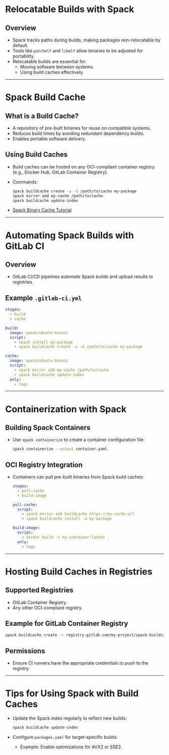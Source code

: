 # Relocatable Builds with Spack

## Overview

- Spack tracks paths during builds, making packages non-relocatable by default.
- Tools like `patchelf` and `libelf` allow binaries to be adjusted for portability.
- Relocatable builds are essential for:
    - Moving software between systems.
    - Using build caches effectively.

---

# Spack Build Cache

## What is a Build Cache?

- A repository of pre-built binaries for reuse on compatible systems.
- Reduces build times by avoiding redundant dependency builds.
- Enables portable software delivery.

## Using Build Caches

- Build caches can be hosted on any OCI-compliant container registry (e.g., Docker Hub, GitLab Container Registry).
- Commands:
    
    ```bash
    spack buildcache create -a -d /path/to/cache my-package
    spack mirror add my-cache /path/to/cache
    spack buildcache update-index
    ```


- [Spack Binary Cache Tutorial](https://spack-tutorial.readthedocs.io/en/hpcic24/tutorial_binary_cache.html)

---

# Automating Spack Builds with GitLab CI

## Overview

- GitLab CI/CD pipelines automate Spack builds and upload results to registries.

## Example `.gitlab-ci.yml`

```yaml
stages:
  - build
  - cache

build:
  image: spack/ubuntu-bionic
  script:
    - spack install my-package
    - spack buildcache create -a -d /path/to/cache my-package

cache:
  image: spack/ubuntu-bionic
  script:
    - spack mirror add my-cache /path/to/cache
    - spack buildcache update-index
  only:
    - tags
```

---

# Containerization with Spack

## Building Spack Containers

- Use `spack containerize` to create a container configuration file:

    ```bash
    spack containerize --output container.yaml
    ```


## OCI Registry Integration

- Containers can pull pre-built binaries from Spack build caches:

    ```yaml
    stages:
      - pull-cache
      - build-image
    
    pull-cache:
      script:
        - spack mirror add buildcache https://my-cache-url
        - spack buildcache install -a my-package
    
    build-image:
      script:
        - docker build -t my-container:latest .
      only:
        - tags
    ```


---

# Hosting Build Caches in Registries

## Supported Registries

- GitLab Container Registry.
- Any other OCI-compliant registry.

## Example for GitLab Container Registry

```bash
spack buildcache create -r registry.gitlab.com/my-project/spack-buildcache
```

## Permissions

- Ensure CI runners have the appropriate credentials to push to the registry.

---

# Tips for Using Spack with Build Caches

- Update the Spack index regularly to reflect new builds:

    ```bash
    spack buildcache update-index
    ```

- Configure `packages.yaml` for target-specific builds:
    - Example: Enable optimizations for AVX2 or SSE2.


